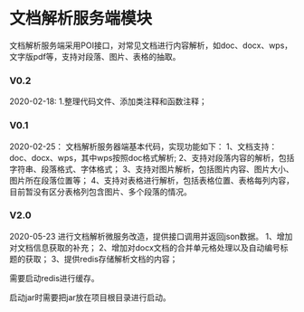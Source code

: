 # 文档解析服务端模块
文档解析服务端采用POI接口，对常见文档进行内容解析，如doc、docx、wps，文字版pdf等，支持对段落、图片、表格的抽取。
### V0.2
2020-02-18:
1.整理代码文件、添加类注释和函数注释；

### V0.1
2020-02-25：
文档解析服务器端基本代码，实现功能如下：
1、文档支持：doc、docx、wps，其中wps按照doc格式解析;
2、支持对段落内容的解析，包括字符串、段落格式、字体格式；
3、支持对图片解析，包括图片内容、图片大小、图片所在段落位置等；
4、支持对表格进行解析，包括表格位置、表格每列内容，目前暂没有区分表格列包含图片、多个段落的情况。

### V2.0
2020-05-23
进行文档解析微服务改造，提供接口调用并返回json数据。
1、增加对文档信息获取的补充；
2、增加对docx文档的合并单元格处理以及自动编号标题的获取；
3、提供redis存储解析文档的内容；

需要启动redis进行缓存。

启动jar时需要把jar放在项目根目录进行启动。